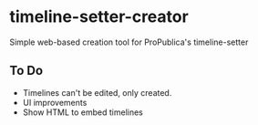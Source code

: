 timeline-setter-creator
=======================

Simple web-based creation tool for ProPublica's timeline-setter

## To Do

  - Timelines can't be edited, only created.
  - UI improvements
  - Show HTML to embed timelines
